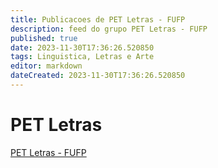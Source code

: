 ```yaml
---
title: Publicacoes de PET Letras - FUFP
description: feed do grupo PET Letras - FUFP
published: true
date: 2023-11-30T17:36:26.520850
tags: Linguistica, Letras e Arte
editor: markdown
dateCreated: 2023-11-30T17:36:26.520850
---
```


# PET Letras
[PET Letras - FUFP](/grupo/190PETLetrasFUFP.md)